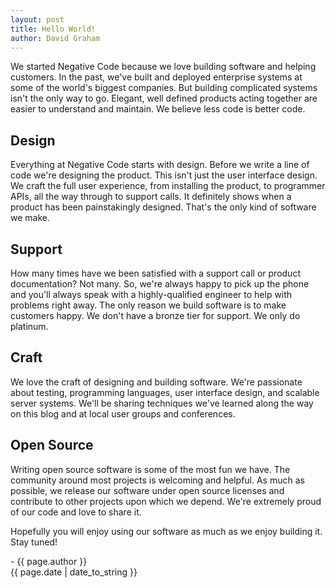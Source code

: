 ```yaml
---
layout: post
title: Hello World!
author: David Graham
---
```

We started Negative Code because we love building software and helping customers.  In the past, we've built and deployed enterprise systems at some of the world's biggest companies. But building complicated systems isn't the only way to go.  Elegant, well defined products acting together are easier to understand and maintain.  We believe less code is better code.

## Design
Everything at Negative Code starts with design.  Before we write a line of code we're designing the product.  This isn't just the user interface design.  We craft the full user experience, from installing the product, to programmer APIs, all the way through to support calls.  It definitely shows when a product has been painstakingly designed.  That's the only kind of software we make.

## Support
How many times have we been satisfied with a support call or product documentation?  Not many.  So, we're always happy to pick up the phone and you'll always speak with a highly-qualified engineer to help with problems right away.  The only reason we build software is to make customers happy.  We don't have a bronze tier for support.  We only do platinum.

## Craft
We love the craft of designing and building software.  We're passionate about testing, programming languages, user interface design, and scalable server systems.  We'll be sharing techniques we've learned along the way on this blog and at local user groups and conferences.

## Open Source
Writing open source software is some of the most fun we have.  The community around most projects is welcoming and helpful.  As much as possible, we release our software under open source licenses and contribute to other projects upon which we depend.  We're extremely proud of our code and love to share it.

Hopefully you will enjoy using our software as much as we enjoy building it.  Stay tuned!

\- {{ page.author }}
<br/>{{ page.date | date_to_string }}
